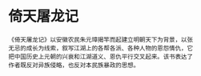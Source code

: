 # 倚天屠龙记


    《倚天屠龙记》以安徽农民朱元璋揭竿而起建立明朝天下为背景，以张   
    无忌的成长为线索，叙写江湖上的各帮各派、各种人物的恩怨情仇，它   
    把中国历史上元朝的兴衰和江湖道义、恩仇平行交叉起来。该书表达了   
    作者既反对异族侵略，也反对本民族暴政的思想。